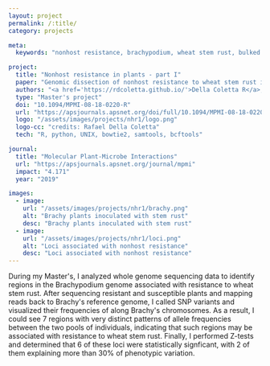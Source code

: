 ```yaml
---
layout: project
permalink: /:title/
category: projects

meta:
  keywords: "nonhost resistance, brachypodium, wheat stem rust, bulked segregant analysis"

project:
  title: "Nonhost resistance in plants - part I"
  paper: "Genomic dissection of nonhost resistance to wheat stem rust in <em>Brachypodium distachyon</em>"
  authors: "<a href='https://rdcoletta.github.io/'>Della Coletta R</a>, Hirsch CN, Rouse MN, Lorenz A, Garvin DF"
  type: "Master's project"
  doi: "10.1094/MPMI-08-18-0220-R"
  url: "https://apsjournals.apsnet.org/doi/full/10.1094/MPMI-08-18-0220-R"
  logo: "/assets/images/projects/nhr1/logo.png"
  logo-cc: "credits: Rafael Della Coletta"
  tech: "R, python, UNIX, bowtie2, samtools, bcftools"

journal:
  title: "Molecular Plant-Microbe Interactions"
  url: "https://apsjournals.apsnet.org/journal/mpmi"
  impact: "4.171"
  year: "2019"

images:
  - image:
    url: "/assets/images/projects/nhr1/brachy.png"
    alt: "Brachy plants inoculated with stem rust"
    desc: "Brachy plants inoculated with stem rust"
  - image:
    url: "/assets/images/projects/nhr1/loci.png"
    alt: "Loci associated with nonhost resistance"
    desc: "Loci associated with nonhost resistance"
---
```

<p>During my Master's, I analyzed whole genome sequencing data to identify regions in the Brachypodium genome associated with resistance to wheat stem rust. After sequencing resistant and susceptible plants and mapping reads back to Brachy's reference genome, I called SNP variants and visualized their frequencies of along Brachy's chromosomes. As a result, I could see 7 regions with very distinct patterns of allele frequencies between the two pools of individuals, indicating that such regions may be associated with resistance to wheat stem rust. Finally, I performed Z-tests and determined that 6 of these loci were statistically signficant, with 2 of them explaining more than 30% of phenotypic variation.</p>
